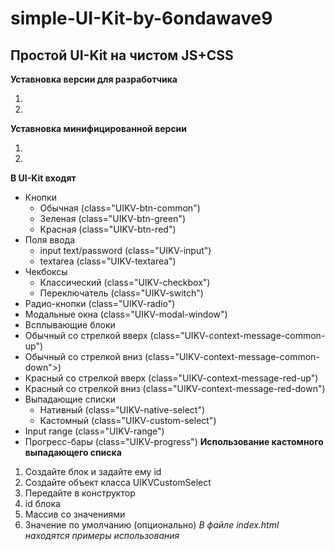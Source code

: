 # simple-UI-Kit-by-6ondawave9
## Простой UI-Kit на чистом JS+CSS
**Уставновка версии для разработчика**
1. <link rel="stylesheet" href="UIKV-style.css">
2. <script src="UIKV-script.js"></script>
**Уставновка минифицированной версии**
1. <link rel="stylesheet" href="UIKV-style-minified.css">
2. <script src="UIKV-script-minified.js"></script>
**В UI-Kit входят**
- Кнопки
  - Обычная (class="UIKV-btn-common")
  - Зеленая (class="UIKV-btn-green")
  - Красная (class="UIKV-btn-red")
- Поля ввода
  - input text/password (class="UIKV-input")
  - textarea (class="UIKV-textarea")
- Чекбоксы
  - Классический (class="UIKV-checkbox")
  - Переключатель (class="UIKV-switch")
 - Радио-кнопки (class="UIKV-radio")
 - Модальные окна (class="UIKV-modal-window")
 - Всплывающие блоки
  - Обычный со стрелкой вверх (class="UIKV-context-message-common-up")
  - Обычный со стрелкой вниз (class="UIKV-context-message-common-down">)
  - Красный со стрелкой вверх (class="UIKV-context-message-red-up")
  - Красный со стрелкой вниз (class="UIKV-context-message-red-down")
- Выпадающие списки
  - Нативный (class="UIKV-native-select")
  - Кастомный (class="UIKV-custom-select")
- Input range (class="UIKV-range")
- Прогресс-бары (class="UIKV-progress")
**Использование кастомного выпадающего списка**
1. Создайте блок и задайте ему id
2. Создайте объект класса UIKVCustomSelect
3. Передайте в конструктор 
  1. id блока
  2. Массив со значениями
  3. Значение по умолчанию (опционально)
*В файле index.html находятся примеры использования*
